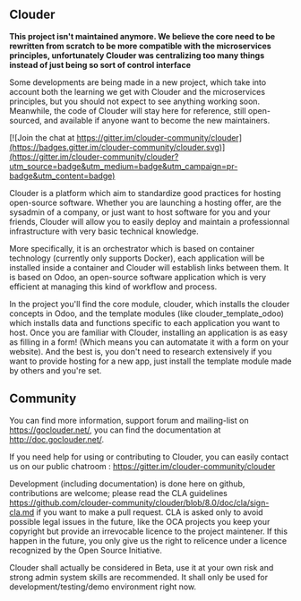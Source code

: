 Clouder
-------

<b>This project isn't maintained anymore. We believe the core need to be rewritten from scratch to be more compatible with the microservices principles, unfortunately Clouder was centralizing too many things instead of just being so sort of control interface</b>

Some developments are being made in a new project, which take into account both the learning we get with Clouder and the microservices principles, but you should not expect to see anything working soon.
Meanwhile, the code of Clouder will stay here for reference, still open-sourced, and available if anyone want to become the new maintainers.

[![Join the chat at https://gitter.im/clouder-community/clouder](https://badges.gitter.im/clouder-community/clouder.svg)](https://gitter.im/clouder-community/clouder?utm_source=badge&utm_medium=badge&utm_campaign=pr-badge&utm_content=badge)

Clouder is a platform which aim to standardize good practices for hosting open-source software. Whether you are launching a hosting offer, are the sysadmin of a company, or just want to host software for you and your friends, Clouder will allow you to easily deploy and maintain a professionnal infrastructure with very basic technical knowledge.

More specifically, it is an orchestrator which is based on container technology (currently only supports Docker), each application will be installed inside a container and Clouder will establish links between them. It is based on Odoo, an open-source software application which is very efficient at managing this kind of workflow and process.

In the project you'll find the core module, clouder, which installs the clouder concepts in Odoo, and the template modules (like clouder_template_odoo) which installs data and functions specific to each application you want to host. Once you are familiar with Clouder, installing an application is as easy as filling in a form! (Which means you can automatate it with a form on your website).
And the best is, you don't need to research extensively if you want to provide hosting for a new app, just install the template module made by others and you're set.


Community
---------

You can find more information, support forum and mailing-list on https://goclouder.net/, you can find the documentation at http://doc.goclouder.net/.

If you need help for using or contributing to Clouder, you can easily contact us on our public chatroom : https://gitter.im/clouder-community/clouder

Development (including documentation) is done here on github, contributions are welcome; please read the CLA guidelines https://github.com/clouder-community/clouder/blob/8.0/doc/cla/sign-cla.md if you want to make a pull request. 
CLA is asked only to avoid possible legal issues in the future, like the OCA projects you keep your copyright but provide an irrevocable licence to the project maintener. If this happen in the future, you only give us the right to relicence under a licence recognized by the Open Source Initiative.

Clouder shall actually be considered in Beta, use it at your own risk and strong admin system skills are recommended. It shall only be used for development/testing/demo environment right now.

